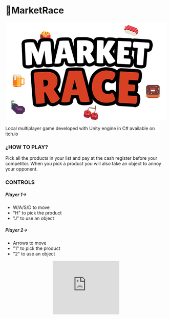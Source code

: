 # 🏁MarketRace
<p align="center">
  <img src="https://github.com/serNAVARRO7/MarketRace/blob/master/banner.png">
</p>
Local multiplayer game developed with Unity engine in C# available on itch.io

<h3>¿HOW TO PLAY?</h3>
Pick all the products in your list and pay at the cash register before your competitor. When you pick a product you will also take an object to annoy your opponent.

<h3>CONTROLS</h3>

<h5>Player 1-></h5>
<ul>
  <li>W/A/S/D to move</li>
  <li>"H" to pick the product</li>
  <li>"J" to use an object</li>
</ul>

<h5>Player 2-></h5>

<ul>
  <li>Arrows to move</li>
  <li>"1" to pick the product</li>
  <li>"2" to use an object</li>
</ul>

<p align="center">
<iframe frameborder="0" src="https://itch.io/embed/494136" width="208" height="167"><a href="https://invasivegames.itch.io/marketrace">MarketRace by InvasiveGames</a></iframe>
</p>
